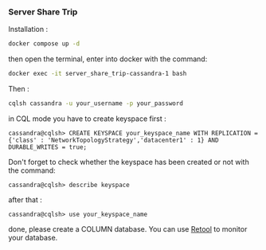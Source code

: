 ### Server Share Trip

Installation :
```bash
docker compose up -d
```
then open the terminal, enter into docker with the command:
```bash
docker exec -it server_share_trip-cassandra-1 bash
```
Then :
```bash
cqlsh cassandra -u your_username -p your_password
```
in CQL mode you have to create keyspace first :
```
cassandra@cqlsh> CREATE KEYSPACE your_keyspace_name WITH REPLICATION = {'class' : 'NetworkTopologyStrategy','datacenter1' : 1} AND DURABLE_WRITES = true;
```
Don't forget to check whether the keyspace has been created or not with the command:
```
cassandra@cqlsh> describe keyspace
```
after that :
```
cassandra@cqlsh> use your_keyspace_name
```
done, please create a COLUMN database.
You can use [Retool](https://retool.com/) to monitor your database.